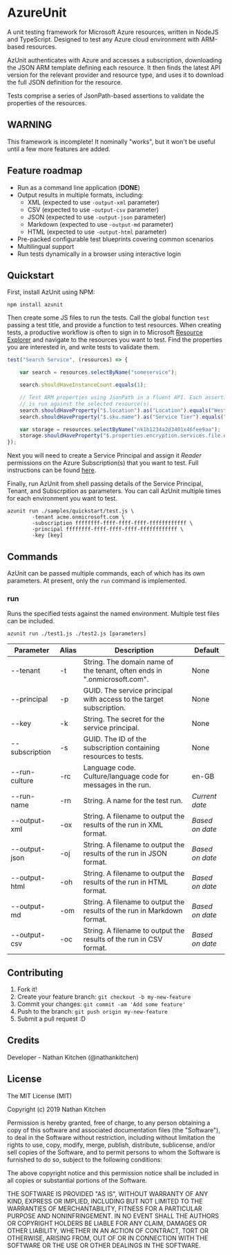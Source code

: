 # AzureUnit
A unit testing framework for Microsoft Azure resources, written in NodeJS and TypeScript. Designed to test any Azure cloud environment with ARM-based resources.

AzUnit authenticates with Azure and accesses a subscription, downloading the JSON ARM template defining each resource. It then finds the latest API version for the relevant provider and resource type, and uses it to download the full JSON definition for the resource.

Tests comprise a series of JsonPath-based assertions to validate the properties of the resources.

## WARNING
This framework is incomplete! It nominally "works", but it won't be useful until a few more features are added.

## Feature roadmap

   - Run as a command line application (**DONE**)
   - Output results in multiple formats, including:
      - XML (expected to use `-output-xml` parameter)
      - CSV (expected to use `-output-csv` parameter)
      - JSON (expected to use `-output-json` parameter)
      - Markdown (expected to use `-output-md` parameter)
      - HTML (expected to use `-output-html` parameter)
   - Pre-packed configurable test blueprints covering common scenarios
   - Multilingual support
   - Run tests dynamically in a browser using interactive login

## Quickstart
First, install AzUnit using NPM:

``` cli
npm install azunit
```

Then create some JS files to run the tests. Call the global function `test` passing a test title, and provide a function to test resources. When creating tests, a productive workflow is often to sign in to Microsoft [Resource Explorer](https://resources.azure.com) and navigate to the resources you want to test. Find the properties you are interested in, and write tests to validate them.

``` javascript
test("Search Service", (resources) => {

    var search = resources.selectByName("someservice");

    search.shouldHaveInstanceCount.equals(1);

    // Test ARM properties using JsonPath in a fluent API. Each assertion
    // is run against the selected resource(s).
    search.shouldHaveProperty("$.location").as("Location").equals("West Europe");
    search.shouldHaveProperty("$.sku.name").as("Service Tier").equals("basic");

    var storage = resources.selectByName("nk1b1234a2d3401x46fee9aa");
    storage.shouldHaveProperty("$.properties.encryption.services.file.enabled").as("File encryption").disabled();
});
```

Next you will need to create a Service Principal and assign it *Reader* permissions on the Azure Subscription(s) that you want to test. Full instructions can be found [here](https://github.com/Azure/azure-sdk-for-node/blob/master/Documentation/Authentication.md#service-principal-authentication).

Finally, run AzUnit from shell passing details of the Service Principal, Tenant, and Subscrpition as parameters. You can call AzUnit multiple times for each environment you want to test.

``` cli
azunit run ./samples/quickstart/test.js \
        -tenant acme.onmicrosoft.com \
        -subscription ffffffff-ffff-ffff-ffff-ffffffffffff \
        -principal ffffffff-ffff-ffff-ffff-ffffffffffff \
        -key [key]
```

## Commands
AzUnit can be passed multiple commands, each of which has its own parameters. At present, only the `run` command is implemented.

### run
Runs the specified tests against the named environment. Multiple test files can be included.

``` cli
azunit run ./test1.js ./test2.js [parameters]
```

| Parameter      | Alias | Description                                                              | Default         |
|----------------|-------|--------------------------------------------------------------------------|-----------------|
| --tenant       | -t    | String. The domain name of the tenant, often ends in ".onmicrosoft.com". | None            |
| --principal    | -p    | GUID. The service principal with access to the target subscription.      | None            |
| --key          | -k    | String. The secret for the service principal.                            | None            |
| --subscription | -s    | GUID. The ID of the subscription containing resources to tests.          | None            |
| --run-culture  | -rc    | Language code. Culture/language code for messages in the run.            | en-GB           |
| --run-name     | -rn   | String. A name for the test run.                                         | *Current date*  |
| --output-xml   | -ox   | String. A filename to output the results of the run in XML format.       | *Based on date* |
| --output-json  | -oj   | String. A filename to output the results of the run in JSON format.      | *Based on date* |
| --output-html  | -oh   | String. A filename to output the results of the run in HTML format.      | *Based on date* |
| --output-md    | -om   | String. A filename to output the results of the run in Markdown format.  | *Based on date* |
| --output-csv   | -oc   | String. A filename to output the results of the run in CSV format.       | *Based on date* |

## Contributing

   1. Fork it!
   2. Create your feature branch: `git checkout -b my-new-feature`
   3. Commit your changes: `git commit -am 'Add some feature'`
   4. Push to the branch: `git push origin my-new-feature`
   5. Submit a pull request :D

## Credits

Developer - Nathan Kitchen (@nathankitchen)

## License
 
The MIT License (MIT)

Copyright (c) 2019 Nathan Kitchen

Permission is hereby granted, free of charge, to any person obtaining a copy of this software and associated documentation files (the "Software"), to deal in the Software without restriction, including without limitation the rights to use, copy, modify, merge, publish, distribute, sublicense, and/or sell copies of the Software, and to permit persons to whom the Software is furnished to do so, subject to the following conditions:

The above copyright notice and this permission notice shall be included in all copies or substantial portions of the Software.

THE SOFTWARE IS PROVIDED "AS IS", WITHOUT WARRANTY OF ANY KIND, EXPRESS OR IMPLIED, INCLUDING BUT NOT LIMITED TO THE WARRANTIES OF MERCHANTABILITY, FITNESS FOR A PARTICULAR PURPOSE AND NONINFRINGEMENT. IN NO EVENT SHALL THE AUTHORS OR COPYRIGHT HOLDERS BE LIABLE FOR ANY CLAIM, DAMAGES OR OTHER LIABILITY, WHETHER IN AN ACTION OF CONTRACT, TORT OR OTHERWISE, ARISING FROM, OUT OF OR IN CONNECTION WITH THE SOFTWARE OR THE USE OR OTHER DEALINGS IN THE SOFTWARE.